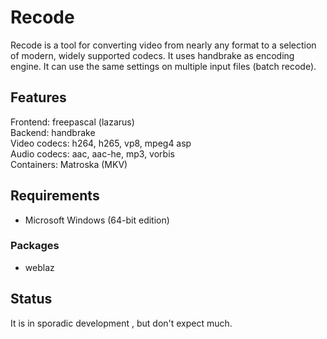 # Recode #
Recode is a tool for converting video from nearly any format to a selection of modern, widely supported codecs. It uses handbrake as encoding engine. It can use the same settings on multiple input files (batch recode).

## Features ##
Frontend: freepascal (lazarus)<br>
Backend: handbrake<br>
Video codecs: h264, h265, vp8, mpeg4 asp <br>
Audio codecs: aac, aac-he, mp3, vorbis<br>
Containers: Matroska (MKV)<br>

## Requirements ##
- Microsoft Windows (64-bit edition)

### Packages ###
 - weblaz

## Status ##
It is in sporadic development , but don't expect much.